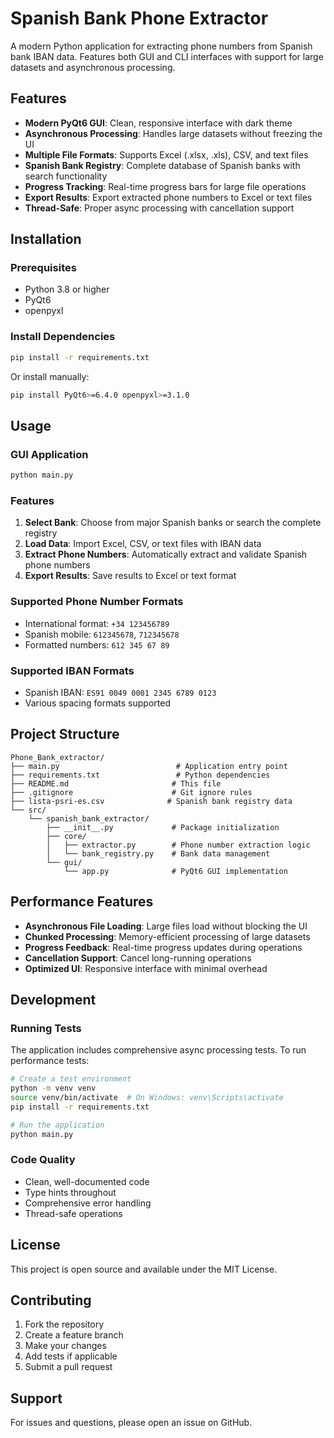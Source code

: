 # Spanish Bank Phone Extractor

A modern Python application for extracting phone numbers from Spanish bank IBAN data. Features both GUI and CLI interfaces with support for large datasets and asynchronous processing.

## Features

- **Modern PyQt6 GUI**: Clean, responsive interface with dark theme
- **Asynchronous Processing**: Handles large datasets without freezing the UI
- **Multiple File Formats**: Supports Excel (.xlsx, .xls), CSV, and text files
- **Spanish Bank Registry**: Complete database of Spanish banks with search functionality
- **Progress Tracking**: Real-time progress bars for large file operations
- **Export Results**: Export extracted phone numbers to Excel or text files
- **Thread-Safe**: Proper async processing with cancellation support

## Installation

### Prerequisites
- Python 3.8 or higher
- PyQt6
- openpyxl

### Install Dependencies
```bash
pip install -r requirements.txt
```

Or install manually:
```bash
pip install PyQt6>=6.4.0 openpyxl>=3.1.0
```

## Usage

### GUI Application
```bash
python main.py
```

### Features
1. **Select Bank**: Choose from major Spanish banks or search the complete registry
2. **Load Data**: Import Excel, CSV, or text files with IBAN data
3. **Extract Phone Numbers**: Automatically extract and validate Spanish phone numbers
4. **Export Results**: Save results to Excel or text format

### Supported Phone Number Formats
- International format: `+34 123456789`
- Spanish mobile: `612345678`, `712345678`
- Formatted numbers: `612 345 67 89`

### Supported IBAN Formats
- Spanish IBAN: `ES91 0049 0001 2345 6789 0123`
- Various spacing formats supported

## Project Structure

```
Phone_Bank_extractor/
├── main.py                          # Application entry point
├── requirements.txt                 # Python dependencies
├── README.md                       # This file
├── .gitignore                      # Git ignore rules
├── lista-psri-es.csv              # Spanish bank registry data
└── src/
    └── spanish_bank_extractor/
        ├── __init__.py             # Package initialization
        ├── core/
        │   ├── extractor.py        # Phone number extraction logic
        │   └── bank_registry.py    # Bank data management
        └── gui/
            └── app.py              # PyQt6 GUI implementation
```

## Performance Features

- **Asynchronous File Loading**: Large files load without blocking the UI
- **Chunked Processing**: Memory-efficient processing of large datasets
- **Progress Feedback**: Real-time progress updates during operations
- **Cancellation Support**: Cancel long-running operations
- **Optimized UI**: Responsive interface with minimal overhead

## Development

### Running Tests
The application includes comprehensive async processing tests. To run performance tests:

```bash
# Create a test environment
python -m venv venv
source venv/bin/activate  # On Windows: venv\Scripts\activate
pip install -r requirements.txt

# Run the application
python main.py
```

### Code Quality
- Clean, well-documented code
- Type hints throughout
- Comprehensive error handling
- Thread-safe operations

## License

This project is open source and available under the MIT License.

## Contributing

1. Fork the repository
2. Create a feature branch
3. Make your changes
4. Add tests if applicable
5. Submit a pull request

## Support

For issues and questions, please open an issue on GitHub.
